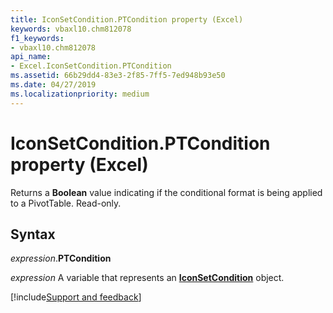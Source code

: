 ```yaml
---
title: IconSetCondition.PTCondition property (Excel)
keywords: vbaxl10.chm812078
f1_keywords:
- vbaxl10.chm812078
api_name:
- Excel.IconSetCondition.PTCondition
ms.assetid: 66b29dd4-83e3-2f85-7ff5-7ed948b93e50
ms.date: 04/27/2019
ms.localizationpriority: medium
---
```



# IconSetCondition.PTCondition property (Excel)

Returns a **Boolean** value indicating if the conditional format is being applied to a PivotTable. Read-only.


## Syntax

_expression_.**PTCondition**

_expression_ A variable that represents an **[IconSetCondition](Excel.IconSetCondition.md)** object.




[!include[Support and feedback](~/includes/feedback-boilerplate.md)]